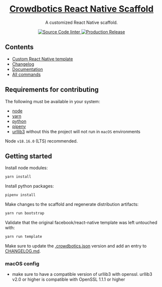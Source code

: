 <h1 align="center">
  <a href="https://crowdbotics.com">
    Crowdbotics React Native Scaffold
  </a>
</h1>

<p align="center">
  A customized React Native scaffold.
</p>

<p align="center">
  <a href="https://github.com/crowdbotics/modules/actions/workflows/lint.yml">
    <img src="https://github.com/crowdbotics/modules/actions/workflows/lint.yml/badge.svg" alt="Source Code linter" />
  </a>
  <a href="https://github.com/crowdbotics/modules/actions/workflows/release.yml">
    <img src="https://github.com/crowdbotics/modules/actions/workflows/release.yml/badge.svg" alt="Production Release" />
  </a>
</p>

## Contents

- [Custom React Native template](/scaffold/template/custom)
- [Changelog](/CHANGELOG.md)
- [Documentation](https://docs.crowdbotics.com)
- [All commands](https://docs.crowdbotics.com/modules-commands)

## Requirements for contributing

The following must be available in your system:

- [node](https://nodejs.org/en)
- [yarn](https://yarnpkg.com/)
- [python](https://www.python.org/)
- [pipenv](https://pypi.org/project/pipenv/)
- [urllib3](https://urllib3.readthedocs.io/en/stable/) without this the project will not run in ```macOS``` environments

Node `v18.16.0` (LTS) recommended.

## Getting started

Install node modules:

```sh
yarn install
```

Install python packages:

```sh
pipenv install
```

Make changes to the scaffold and regenerate distribution artifacts:

```sh
yarn run bootstrap
```

Validate that the original facebook/react-native template was left untouched with:

```sh
yarn run template
```

Make sure to update the [.crowdbotics.json](/scaffold/template/custom/.crowdbotics.json) version and add an entry to [CHANGELOG.md](/CHANGELOG.md).

### macOS config
- make sure to have a compatible version of urllib3 with openssl. urllib3 v2.0 or higher is compatible with OpenSSL 1.1.1 or higher
